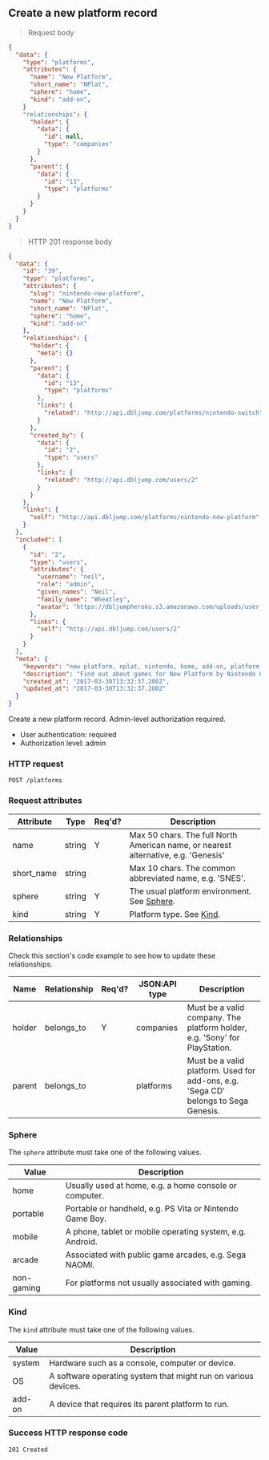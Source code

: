 ## <a name="platforms_create"></a>Create a new platform record

> Request body

```JSON
{
  "data": {
    "type": "platforms",
    "attributes": {
      "name": "New Platform",
      "short_name": "NPlat",
      "sphere": "home",
      "kind": "add-on",
    }
    "relationships": {
      "holder": {
        "data": {
          "id": null,
          "type": "companies"
        }
      },
      "parent": {
        "data": {
          "id": "13",
          "type": "platforms"
        }
      }
    }
  }
}
```

> HTTP 201 response body

```JSON
{
  "data": {
    "id": "39",
    "type": "platforms",
    "attributes": {
      "slug": "nintendo-new-platform",
      "name": "New Platform",
      "short_name": "NPlat",
      "sphere": "home",
      "kind": "add-on"
    },
    "relationships": {
      "holder": {
        "meta": {}
      },
      "parent": {
        "data": {
          "id": "13",
          "type": "platforms"
        },
        "links": {
          "related": "http://api.dbljump.com/platforms/nintendo-switch"
        }
      },
      "created_by": {
        "data": {
          "id": "2",
          "type": "users"
        },
        "links": {
          "related": "http://api.dbljump.com/users/2"
        }
      }
    },
    "links": {
      "self": "http://api.dbljump.com/platforms/nintendo-new-platform"
    }
  },
  "included": [
    {
      "id": "2",
      "type": "users",
      "attributes": {
        "username": "neil",
        "role": "admin",
        "given_names": "Neil",
        "family_name": "Wheatley",
        "avatar": "https://dbljumpheroku.s3.amazonaws.com/uploads/user_avatar/2/1703301240.jpg"
      },
      "links": {
        "self": "http://api.dbljump.com/users/2"
      }
    }
  ],
  "meta": {
    "keywords": "new platform, nplat, nintendo, home, add-on, platform, dbljump, video games, pc games, gaming",
    "description": "Find out about games for New Platform by Nintendo Co., Ltd. at Dbljump, the video game reference.",
    "created_at": "2017-03-30T13:32:37.200Z",
    "updated_at": "2017-03-30T13:32:37.200Z"
  }
}
```

Create a new platform record. Admin-level authorization required.

* User authentication: required
* Authorization level: admin

### HTTP request

`POST /platforms`

### Request attributes

Attribute | Type | Req'd? | Description
--------- | ---- | ------ | -----------
name | string | Y | Max 50 chars. The full North American name, or nearest alternative, e.g. 'Genesis'
short_name | string | | Max 10 chars. The common abbreviated name, e.g. 'SNES'.
sphere | string | Y | The usual platform environment. See [Sphere](#platforms_sphere).
kind | string | Y | Platform type. See [Kind](#platforms_kind).

### Relationships

Check this section's code example to see how to update these relationships.

Name | Relationship | Req'd? | JSON:API type | Description
---- | ------------ | ------ | ------------- | ----------
holder | belongs_to | Y | companies | Must be a valid company. The platform holder, e.g. 'Sony' for PlayStation.
parent | belongs_to | |  platforms | Must be a valid platform. Used for add-ons, e.g. 'Sega CD' belongs to Sega Genesis.

### <a name="platforms_sphere"></a>Sphere

The `sphere` attribute must take one of the following values.

Value | Description
----- | -----------
home | Usually used at home, e.g. a home console or computer.
portable | Portable or handheld, e.g. PS Vita or Nintendo Game Boy.
mobile | A phone, tablet or mobile operating system, e.g. Android.
arcade | Associated with public game arcades, e.g. Sega NAOMI.
non-gaming | For platforms not usually associated with gaming.

### <a name="platforms_kind"></a>Kind

The `kind` attribute must take one of the following values.

Value | Description
----- | -----------
system | Hardware such as a console, computer or device.
OS | A software operating system that might run on various devices.
add-on | A device that requires its parent platform to run.

### Success HTTP response code

`201 Created`
